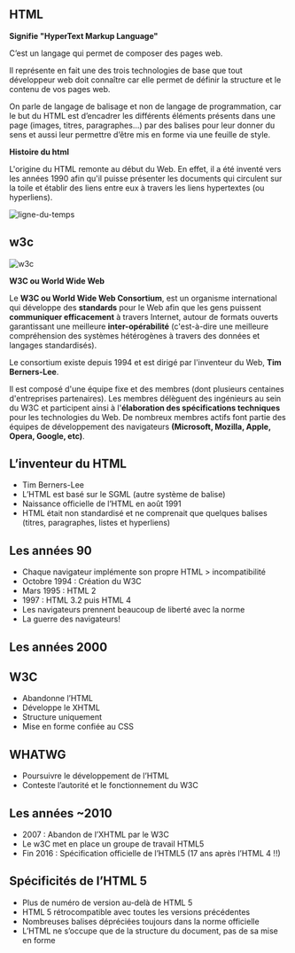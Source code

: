 ## HTML

**Signifie "HyperText Markup Language"**

C’est un langage qui permet de composer des pages web.

Il représente en fait une des trois technologies de base que tout développeur web doit connaître car elle permet de définir la structure et le contenu de vos pages web.

On parle de langage de balisage et non de langage de programmation, car le but du HTML est d’encadrer les différents éléments présents dans une page (images, titres, paragraphes...) par des balises pour leur donner du sens et aussi leur permettre d’être mis en forme via une feuille de style.

**Histoire du html**

L'origine du HTML remonte au début du Web.
En effet, il a été inventé vers les années 1990 afin qu'il puisse présenter les documents qui circulent sur la toile et établir des liens entre eux à travers les liens hypertextes (ou hyperliens).

![ligne-du-temps](https://github.com/user-attachments/assets/cff4bad0-234e-4e54-98f3-9663474d6df8)

## w3c

![w3c](https://github.com/user-attachments/assets/2d5e3b2e-2756-4bf5-b925-8dd44b7474f9)

**W3C ou World Wide Web**

Le **W3C ou World Wide Web Consortium**, est un organisme international qui développe des **standards** pour le Web afin que les gens puissent **communiquer efficacement** à travers Internet, autour de formats ouverts garantissant une meilleure **inter-opérabilité** (c'est-à-dire une meilleure compréhension des systèmes hétérogènes à travers des données et langages standardisés).

Le consortium existe depuis 1994 et est dirigé par l'inventeur du Web, **Tim Berners-Lee**.

Il est composé d'une équipe fixe et des membres (dont plusieurs centaines d'entreprises partenaires). Les membres délèguent des ingénieurs au sein du W3C et participent ainsi à l'**élaboration des spécifications techniques** pour les technologies du Web. De nombreux membres actifs font partie des équipes de développement des navigateurs **(Microsoft, Mozilla, Apple, Opera, Google, etc)**.

## L’inventeur du HTML

- Tim Berners-Lee
- L’HTML est basé sur le SGML (autre système de balise)
- Naissance officielle de l’HTML en août 1991
- HTML était non standardisé et ne comprenait que quelques balises (titres, paragraphes, listes et hyperliens)

## Les années 90

- Chaque navigateur implémente son propre HTML > incompatibilité
- Octobre 1994 : Création du W3C
- Mars 1995 : HTML 2
- 1997 : HTML 3.2 puis HTML 4
- Les navigateurs prennent beaucoup de liberté avec la norme
- La guerre des navigateurs!

## Les années 2000

## W3C
- Abandonne l’HTML
- Développe le XHTML
- Structure uniquement
- Mise en forme confiée au CSS

## WHATWG
- Poursuivre le développement de l’HTML
- Conteste l’autorité et le fonctionnement du W3C

## Les années ~2010

- 2007 : Abandon de l’XHTML par le W3C
- Le w3C met en place un groupe de travail HTML5
- Fin 2016 : Spécification officielle de l’HTML5 (17 ans après l’HTML 4 !!)
  
## Spécificités de l’HTML 5

- Plus de numéro de version au-delà de HTML 5
- HTML 5 rétrocompatible avec toutes les versions précédentes
- Nombreuses balises dépréciées toujours dans la norme officielle
- L’HTML ne s’occupe que de la structure du document, pas de sa mise en forme
